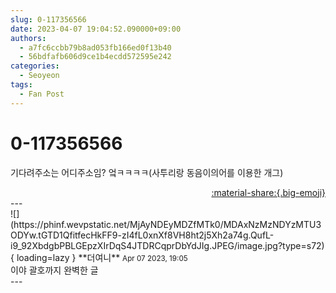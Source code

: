 ```yaml
---
slug: 0-117356566
date: 2023-04-07 19:04:52.090000+09:00
authors:
  - a7fc6ccbb79b8ad053fb166ed0f13b40
  - 56bdfafb606d9ce1b4ecdd572595e242
categories:
  - Seoyeon
tags:
  - Fan Post
---
```


# 0-117356566

<div class="post-container" markdown="1">
<div class="content-container md-sidebar__scrollwrap" markdown="1">

기다려주소는 어디주소임? 엌ㅋㅋㅋㅋ(사투리랑 동음이의어를 이용한 개그)

</div>
</div>

<div style="text-align: right;" markdown="1">
<a href="https://weverse.io/fromis9/fanpost/0-117356566" style="text-align: right;">:material-share:{.big-emoji}</a>
</div>
---

<div class="comments-container md-sidebar__scrollwrap" markdown="1">
<div class="comment" markdown="1">
<div class='id-container' markdown="1">
![](https://phinf.wevpstatic.net/MjAyNDEyMDZfMTk0/MDAxNzMzNDYzMTU3ODYw.tGTD1QfitfecHkFF9-zI4fL0xnXf8VH8ht2j5Xh2a74g.QufL-i9_92XbdgbPBLGEpzXIrDqS4JTDRCqprDbYdJIg.JPEG/image.jpg?type=s72){ loading=lazy }
**<span class="artist">더여니</span>** <small>Apr 07 2023, 19:05</small><br>
</div>
<div class='comment-body' markdown="1">
이야 괄호까지 완벽한 글
</div>
</div>
</div>
---
